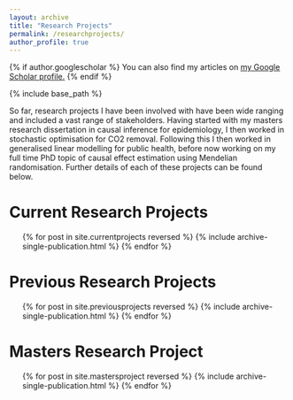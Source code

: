 ```yaml
---
layout: archive
title: "Research Projects"
permalink: /researchprojects/
author_profile: true
---
```


{% if author.googlescholar %}
  You can also find my articles on <u><a href="{{author.googlescholar}}">my Google Scholar profile</a>.</u>
{% endif %}

{% include base_path %}

So far, research projects I have been involved with have been wide ranging and included a vast range of stakeholders. Having started with my masters research dissertation in causal inference for epidemiology, I then worked in stochastic optimisation for CO2 removal. Following this I then worked in generalised linear modelling for public health, before now working on my full time PhD topic of causal effect estimation using Mendelian randomisation. Further details of each of these projects can be found below.

Current Research Projects
====
<ul>{% for post in site.currentprojects reversed %}
  {% include archive-single-publication.html %}
{% endfor %}</ul>

Previous Research Projects
====
<ul>{% for post in site.previousprojects reversed %}
  {% include archive-single-publication.html %}
{% endfor %}</ul>

Masters Research Project
====
<ul>{% for post in site.mastersproject reversed %}
  {% include archive-single-publication.html %}
{% endfor %}</ul>